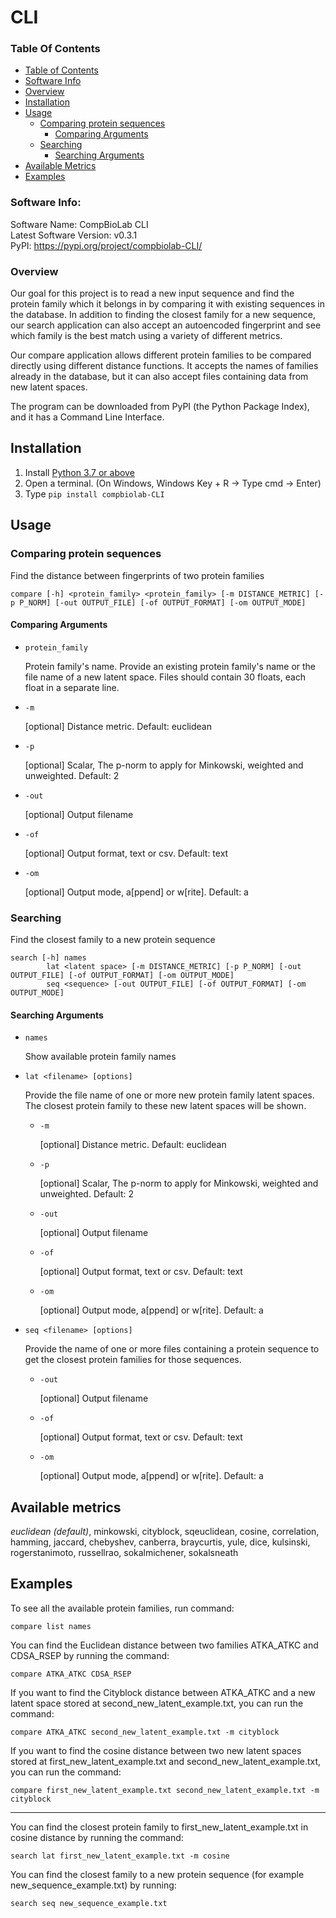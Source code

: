 # CLI

### Table Of Contents

- [Table of Contents](#table-of-contents)
- [Software Info](#software-info)
- [Overview](#overview)
- [Installation](#installation)
- [Usage](#usage)
    - [Comparing protein sequences](#comparing-protein-sequences)
        - [Comparing Arguments](#comparing-arguments)
    - [Searching](#searching)
        - [Searching Arguments](#searching-arguments)
- [Available Metrics](#available-metrics)
- [Examples](#examples)

### Software Info:

Software Name: CompBioLab CLI  
Latest Software Version: v0.3.1  
PyPI: https://pypi.org/project/compbiolab-CLI/

### Overview

Our goal for this project is to read a new input sequence and find the protein family which it belongs in by comparing it with existing sequences in the database. In addition to finding the closest family for a new sequence, our search application can also accept an autoencoded fingerprint and see which family is the best match using a variety of different metrics.

Our compare application allows different protein families to be compared directly using different distance functions.  It accepts the names of families already in the database, but it can also accept files containing data from new latent spaces. 

The program can be downloaded from PyPI (the Python Package Index), and it has a Command Line Interface.

## Installation

1. Install [Python 3.7 or above](https://www.python.org/downloads/) 
2. Open a terminal. (On Windows, Windows Key + R → Type cmd → Enter)
3. Type `pip install compbiolab-CLI`

## Usage

### Comparing protein sequences

Find the distance between fingerprints of two protein families

    compare [-h] <protein_family> <protein_family> [-m DISTANCE_METRIC] [-p P_NORM] [-out OUTPUT_FILE] [-of OUTPUT_FORMAT] [-om OUTPUT_MODE]

#### Comparing Arguments

* `protein_family`

  Protein family's name. Provide an existing protein family's name or the file name of a new latent space. Files should contain 30 floats, each float in a separate line.

* `-m`

    [optional] Distance metric. Default: euclidean

* `-p`

    [optional] Scalar, The p-norm to apply for Minkowski, weighted and unweighted. Default: 2

* `-out`

	[optional] Output filename

* `-of`

	[optional] Output format, text or csv. Default: text

* `-om`

	[optional] Output mode, a[ppend] or w[rite]. Default: a

### Searching

Find the closest family to a new protein sequence

    search [-h] names
		    lat <latent space> [-m DISTANCE_METRIC] [-p P_NORM] [-out OUTPUT_FILE] [-of OUTPUT_FORMAT] [-om OUTPUT_MODE]
		    seq <sequence> [-out OUTPUT_FILE] [-of OUTPUT_FORMAT] [-om OUTPUT_MODE]

#### Searching Arguments

* `names`

    Show available protein family names

* `lat <filename> [options]`

    Provide the file name of one or more new protein family latent spaces. The closest protein family to these new latent spaces will be shown.

    * `-m`

        [optional] Distance metric. Default: euclidean

    * `-p`

        [optional] Scalar, The p-norm to apply for Minkowski, weighted and unweighted. Default: 2

    * `-out`

        [optional] Output filename

    * `-of`

        [optional] Output format, text or csv. Default: text

    * `-om`

        [optional] Output mode, a[ppend] or w[rite]. Default: a

* `seq <filename> [options]`

    Provide the name of one or more files containing a protein sequence to get the closest protein families for those sequences.

	* `-out`

	  [optional] Output filename

	* `-of`

	  [optional] Output format, text or csv. Default: text

	* `-om`

	  [optional] Output mode, a[ppend] or w[rite]. Default: a

## Available metrics

*euclidean (default)*, minkowski, cityblock, sqeuclidean, cosine, correlation, hamming, jaccard, chebyshev, canberra, braycurtis, yule, dice, kulsinski, rogerstanimoto, russellrao, sokalmichener, sokalsneath

## Examples

To see all the available protein families, run command:

    compare list names
        
You can find the Euclidean distance between two families ATKA_ATKC and CDSA_RSEP by running the command:

    compare ATKA_ATKC CDSA_RSEP
    
If you want to find the Cityblock distance between ATKA_ATKC and a new latent space stored at second_new_latent_example.txt, you can run the command:

    compare ATKA_ATKC second_new_latent_example.txt -m cityblock
    
If you want to find the cosine distance between two new latent spaces stored at first_new_latent_example.txt and second_new_latent_example.txt, you can run the command:

    compare first_new_latent_example.txt second_new_latent_example.txt -m cityblock

---

You can find the closest protein family to first_new_latent_example.txt in cosine distance by running the command:

    search lat first_new_latent_example.txt -m cosine
    
You can find the closest family to a new protein sequence (for example new_sequence_example.txt) by running:

    search seq new_sequence_example.txt
